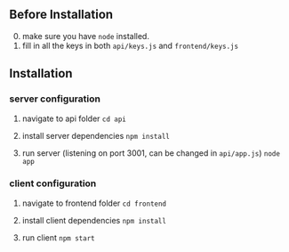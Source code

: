 ## Before Installation

0. make sure you have `node` installed.
1. fill in all the keys in both `api/keys.js` and `frontend/keys.js`

## Installation

### server configuration

1. navigate to api folder
   `cd api`

2. install server dependencies
   `npm install`

3. run server (listening on port 3001, can be changed in `api/app.js`)
   `node app`

### client configuration

1. navigate to frontend folder
   `cd frontend`

2. install client dependencies
   `npm install`

3. run client
   `npm start`
